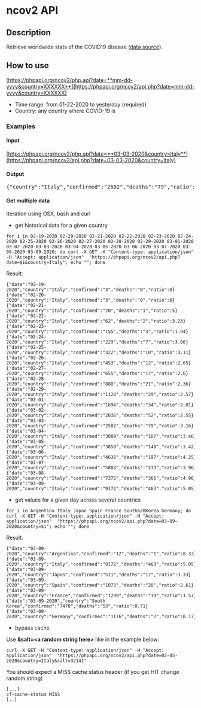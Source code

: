 # ncov2 API

## Description

Retrieve worldwide stats of the COVID19 disease ([data source](https://github.com/CSSEGISandData/COVID-19/tree/master/csse_covid_19_data/csse_covid_19_daily_reports)).

## How to use

[https://phpapi.org/ncov2/php.api?date=**mm-dd-yyyy&country=XXXXXX**](https://phpapi.org/ncov2/api.php?date=mm-dd-yyyy&country=XXXXXX)

- Time range: from 01-22-2020 to yesterday (required)
- Country: any country where COVID-19 is

### Examples

#### Input

[https://phpapi.org/ncov2/php.api?date=**03-03-2020&country=Italy**](https://phpapi.org/ncov2/api.php?date=03-03-2020&country=Italy)

#### Output

<pre>{"country":"Italy","confirmed":"2502","deaths":"79","ratio":3.16}</pre>

#### Get multiple data

Iteration using OSX, bash and curl

- get historical data for a given country

```
for i in 02-19-2020 02-20-2020 02-21-2020 02-22-2020 02-23-2020 02-24-2020 02-25-2020 02-26-2020 02-27-2020 02-28-2020 02-29-2020 03-01-2020 03-02-2020 03-03-2020 03-04-2020 03-05-2020 03-06-2020 03-07-2020 03-08-2020 03-09-2020; do curl -X GET -H "Content-type: application/json" -H "Accept: application/json"  "https://phpapi.org/ncov2/api.php?date=$i&country=Italy"; echo ""; done
```

Result:

```
{"date":"02-19-2020","country":"Italy","confirmed":"3","deaths":"0","ratio":0}
{"date":"02-20-2020","country":"Italy","confirmed":"3","deaths":"0","ratio":0}
{"date":"02-21-2020","country":"Italy","confirmed":"20","deaths":"1","ratio":5}
{"date":"02-22-2020","country":"Italy","confirmed":"62","deaths":"2","ratio":3.23}
{"date":"02-23-2020","country":"Italy","confirmed":"155","deaths":"3","ratio":1.94}
{"date":"02-24-2020","country":"Italy","confirmed":"229","deaths":"7","ratio":3.06}
{"date":"02-25-2020","country":"Italy","confirmed":"322","deaths":"10","ratio":3.11}
{"date":"02-26-2020","country":"Italy","confirmed":"453","deaths":"12","ratio":2.65}
{"date":"02-27-2020","country":"Italy","confirmed":"655","deaths":"17","ratio":2.6}
{"date":"02-28-2020","country":"Italy","confirmed":"888","deaths":"21","ratio":2.36}
{"date":"02-29-2020","country":"Italy","confirmed":"1128","deaths":"29","ratio":2.57}
{"date":"03-01-2020","country":"Italy","confirmed":"1694","deaths":"34","ratio":2.01}
{"date":"03-02-2020","country":"Italy","confirmed":"2036","deaths":"52","ratio":2.55}
{"date":"03-03-2020","country":"Italy","confirmed":"2502","deaths":"79","ratio":3.16}
{"date":"03-04-2020","country":"Italy","confirmed":"3089","deaths":"107","ratio":3.46}
{"date":"03-05-2020","country":"Italy","confirmed":"3858","deaths":"148","ratio":3.42}
{"date":"03-06-2020","country":"Italy","confirmed":"4636","deaths":"197","ratio":4.25}
{"date":"03-07-2020","country":"Italy","confirmed":"5883","deaths":"233","ratio":3.96}
{"date":"03-08-2020","country":"Italy","confirmed":"7375","deaths":"366","ratio":4.96}
{"date":"03-09-2020","country":"Italy","confirmed":"9172","deaths":"463","ratio":5.05}
```

- get values for a given day across several countries

```
for i in Argentina Italy Japan Spain France South%20Korea Germany; do curl -X GET -H "Content-type: application/json" -H "Accept: application/json"  "https://phpapi.org/ncov2/api.php?date=03-09-2020&country=$i"; echo ""; done
```

Result:

```
{"date":"03-09-2020","country":"Argentina","confirmed":"12","deaths":"1","ratio":8.33}
{"date":"03-09-2020","country":"Italy","confirmed":"9172","deaths":"463","ratio":5.05}
{"date":"03-09-2020","country":"Japan","confirmed":"511","deaths":"17","ratio":3.33}
{"date":"03-09-2020","country":"Spain","confirmed":"1073","deaths":"28","ratio":2.61}
{"date":"03-09-2020","country":"France","confirmed":"1209","deaths":"19","ratio":1.57}
{"date":"03-09-2020","country":"South Korea","confirmed":"7478","deaths":"53","ratio":0.71}
{"date":"03-09-2020","country":"Germany","confirmed":"1176","deaths":"2","ratio":0.17}
```

- bypass cache

Use **&salt=\<a random string here\>** like in the example below:

```
curl -X GET -H "Content-type: application/json" -H "Accept: application/json"  "https://phpapi.org/ncov2/api.php?date=02-05-2020&country=Italy&salt=32141"
```

You should expect a MISS cache status header (if you get HIT change random string)

```
[...]
cf-cache-status	MISS
[..]
```
